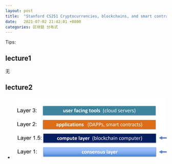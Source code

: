 ```yaml
---
layout: post
title:  "Stanford CS251 Cryptocurrencies, blockchains, and smart contracts Tips"
date:   2021-07-02 21:42:01 +0800
categories: 区块链 分布式 
---
```


Tips:

## lecture1
无

## lecture2

* ![picture1](/assets/2021/07/cs251-lecture2-1.png )

